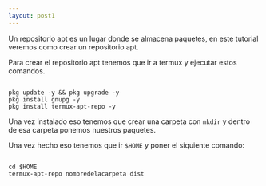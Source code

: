 ```yaml
---
layout: post1
---
```


Un repositorio apt es un lugar donde se almacena paquetes, en este tutorial veremos como crear un repositorio apt.

Para crear el repositorio apt tenemos que ir a termux y ejecutar estos comandos.

```shell

pkg update -y && pkg upgrade -y
pkg install gnupg -y
pkg install termux-apt-repo -y

```

Una vez instalado eso tenemos que crear una carpeta con ``` mkdir ``` y dentro de esa carpeta ponemos nuestros paquetes.

Una vez hecho eso tenemos que ir ``` $HOME ``` y poner el siquiente comando:

```shell

cd $HOME
termux-apt-repo nombredelacarpeta dist

```

